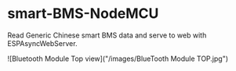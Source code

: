 # smart-BMS-NodeMCU
Read Generic Chinese smart BMS data and serve to web with ESPAsyncWebServer.

![Bluetooth Module Top view]("/images/BlueTooth Module TOP.jpg")
